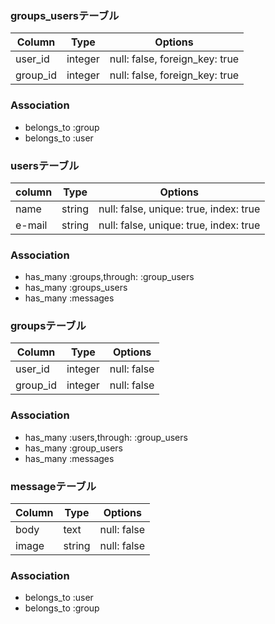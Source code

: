 ### groups_usersテーブル

|Column|Type|Options|
|------|----|-------|
|user_id|integer|null: false, foreign_key: true|
|group_id|integer|null: false, foreign_key: true|
### Association
- belongs_to :group
- belongs_to :user

### usersテーブル
|column|Type|Options|
|------|----|-------|
|name|string|null: false, unique: true, index: true|
|e-mail|string|null: false, unique: true, index: true| 
### Association
- has_many :groups,through: :group_users
- has_many :groups_users
- has_many :messages

### groupsテーブル
|Column|Type|Options|
|------|----|-------|
|user_id|integer|null: false|
|group_id|integer|null: false|
### Association
- has_many :users,through: :group_users
- has_many :group_users
- has_many :messages

### messageテーブル
|Column|Type|Options|
|------|----|-------|
|body|text|null: false|
|image|string|null: false|
### Association
- belongs_to :user
- belongs_to :group